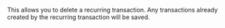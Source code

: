 This allows you to delete a recurring transaction. Any transactions already created by the recurring transaction will be saved.

